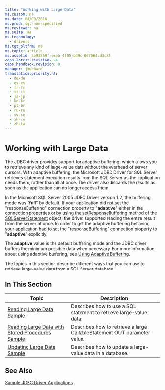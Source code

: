 ```yaml
---
title: "Working with Large Data"
ms.custom: na
ms.date: 08/09/2016
ms.prod: sql-non-specified
ms.reviewer: na
ms.suite: na
ms.technology: 
  - drivers
ms.tgt_pltfrm: na
ms.topic: article
ms.assetid: 5b93569f-eceb-4f05-b49c-067564cd3c85
caps.latest.revision: 24
caps.handback.revision: 0
manager: jhubbard
translation.priority.ht: 
  - de-de
  - es-es
  - fr-fr
  - it-it
  - ja-jp
  - ko-kr
  - pt-br
  - ru-ru
  - sv-se
  - zh-cn
  - zh-tw
---
```

# Working with Large Data
  The JDBC driver provides support for adaptive buffering, which allows you to retrieve any kind of large-value data without the overhead of server cursors. With adaptive buffering, the  Microsoft JDBC Driver for SQL Server  retrieves statement execution results from the  SQL Server  as the application needs them, rather than all at once. The driver also discards the results as soon as the application can no longer access them.  
  
 In the  Microsoft  SQL Server 2005  JDBC Driver version 1.2, the buffering mode was "**full**" by default. If your application did not set the "responseBuffering" connection property to "**adaptive**" either in the connection properties or by using the [setResponseBuffering](../content/setResponseBuffering-Method--SQLServerStatement-.md) method of the [SQLServerStatement](../content/SQLServerStatement-Class.md) object, the driver supported reading the entire result from the server at once. In order to get the adaptive buffering behavior, your application had to set the "responseBuffering" connection property to "**adaptive**" explicitly.  
  
 The **adaptive** value is the default buffering mode and the JDBC driver buffers the minimum possible data when necessary. For more information about using adaptive buffering, see [Using Adaptive Buffering](../content/Using-Adaptive-Buffering.md).  
  
 The topics in this section describe different ways that you can use to retrieve large-value data from a  SQL Server  database.  
  
## In This Section  
  
|Topic|Description|  
|-----------|-----------------|  
|[Reading Large Data Sample](../content/Reading-Large-Data-Sample.md)|Describes how to use a SQL statement to retrieve large-value data.|  
|[Reading Large Data with Stored Procedures Sample](../content/Reading-Large-Data-with-Stored-Procedures-Sample.md)|Describes how to retrieve a large CallableStatement OUT parameter value.|  
|[Updating Large Data Sample](../content/Updating-Large-Data-Sample.md)|Describes how to update a large-value data in a database.|  
  
## See Also  
 [Sample JDBC Driver Applications](../content/Sample-JDBC-Driver-Applications.md)  
  
  